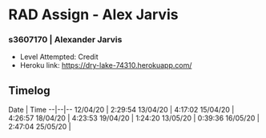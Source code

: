 # RAD Assign - Alex Jarvis
### s3607170 | Alexander Jarvis

- Level Attempted: Credit
- Heroku link: https://dry-lake-74310.herokuapp.com/

## Timelog

Date | Time 
--|--|--
12/04/20 | 2:29:54
13/04/20 | 4:17:02
15/04/20 | 4:26:57
18/04/20 | 4:23:53
19/04/20 | 1:24:20
13/05/20 | 0:39:36
16/05/20 | 2:47:04
25/05/20 | 